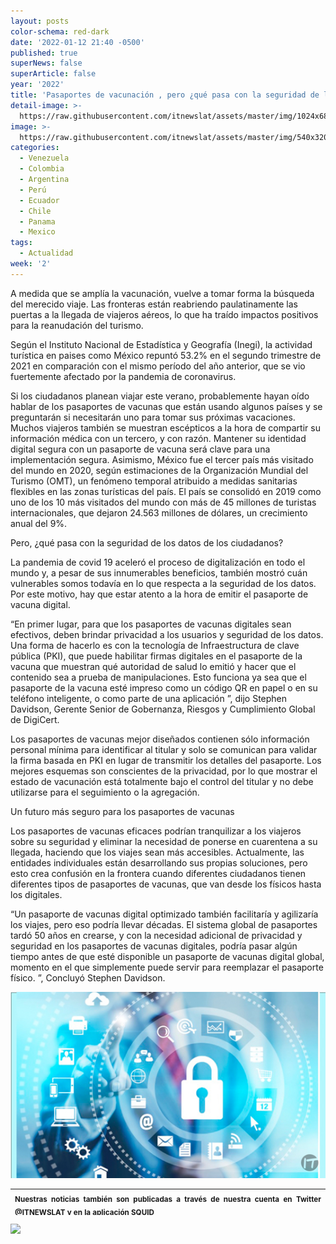```yaml
---
layout: posts
color-schema: red-dark
date: '2022-01-12 21:40 -0500'
published: true
superNews: false
superArticle: false
year: '2022'
title: 'Pasaportes de vacunación , pero ¿qué pasa con la seguridad de los datos?'
detail-image: >-
  https://raw.githubusercontent.com/itnewslat/assets/master/img/1024x680/seguridad-g.jpg
image: >-
  https://raw.githubusercontent.com/itnewslat/assets/master/img/540x320/seguridad-p.jpg
categories:
  - Venezuela
  - Colombia
  - Argentina
  - Perú
  - Ecuador
  - Chile
  - Panama
  - Mexico
tags:
  - Actualidad
week: '2'
---
```

A medida que se amplía la vacunación, vuelve a tomar forma la búsqueda del merecido viaje. Las fronteras están reabriendo paulatinamente las puertas a la llegada de viajeros aéreos, lo que ha traído impactos positivos para la reanudación del turismo.
 
Según el Instituto Nacional de Estadística y Geografía (Inegi), la actividad turística en paises como México repuntó 53.2% en el segundo trimestre de 2021 en comparación con el mismo período del año anterior, que se vio fuertemente afectado por la pandemia de coronavirus.
 
Si los ciudadanos planean viajar este verano, probablemente hayan oído hablar de los pasaportes de vacunas que están usando algunos países y se preguntarán si necesitarán uno para tomar sus próximas vacaciones. Muchos viajeros también se muestran escépticos a la hora de compartir su información médica con un tercero, y con razón. Mantener su identidad digital segura con un pasaporte de vacuna será clave para una implementación segura. Asimismo, México fue el tercer país más visitado del mundo en 2020, según estimaciones de la Organización Mundial del Turismo (OMT), un fenómeno temporal atribuido a medidas sanitarias flexibles en las zonas turísticas del país. El país se consolidó en 2019 como uno de los 10 más visitados del mundo con más de 45 millones de turistas internacionales, que dejaron 24.563 millones de dólares, un crecimiento anual del 9%.

Pero, ¿qué pasa con la seguridad de los datos de los ciudadanos?

La pandemia de covid 19 aceleró el proceso de digitalización en todo el mundo y, a pesar de sus innumerables beneficios, también mostró cuán vulnerables somos todavía en lo que respecta a la seguridad de los datos. Por este motivo, hay que estar atento a la hora de emitir el pasaporte de vacuna digital.

“En primer lugar, para que los pasaportes de vacunas digitales sean efectivos, deben brindar privacidad a los usuarios y seguridad de los datos. Una forma de hacerlo es con la tecnología de Infraestructura de clave pública (PKI), que puede habilitar firmas digitales en el pasaporte de la vacuna que muestran qué autoridad de salud lo emitió y hacer que el contenido sea a prueba de manipulaciones. Esto funciona ya sea que el pasaporte de la vacuna esté impreso como un código QR en papel o en su teléfono inteligente, o como parte de una aplicación ”, dijo Stephen Davidson, Gerente Senior de Gobernanza, Riesgos y Cumplimiento Global de DigiCert.

Los pasaportes de vacunas mejor diseñados contienen sólo información personal mínima para identificar al titular y solo se comunican para validar la firma basada en PKI en lugar de transmitir los detalles del pasaporte. Los mejores esquemas son conscientes de la privacidad, por lo que mostrar el estado de vacunación está totalmente bajo el control del titular y no debe utilizarse para el seguimiento o la agregación.

Un futuro más seguro para los pasaportes de vacunas

Los pasaportes de vacunas eficaces podrían tranquilizar a los viajeros sobre su seguridad y eliminar la necesidad de ponerse en cuarentena a su llegada, haciendo que los viajes sean más accesibles. Actualmente, las entidades individuales están desarrollando sus propias soluciones, pero esto crea confusión en la frontera cuando diferentes ciudadanos tienen diferentes tipos de pasaportes de vacunas, que van desde los físicos hasta los digitales.

“Un pasaporte de vacunas digital optimizado también facilitaría y agilizaría los viajes, pero eso podría llevar décadas. El sistema global de pasaportes tardó 50 años en crearse, y con la necesidad adicional de privacidad y seguridad en los pasaportes de vacunas digitales, podría pasar algún tiempo antes de que esté disponible un pasaporte de vacunas digital global, momento en el que simplemente puede servir para reemplazar el pasaporte físico. ”, Concluyó Stephen Davidson.

![](https://raw.githubusercontent.com/itnewslat/assets/master/img/540x320/seguridad-p.jpg)

<table style="height: 42px;" width="569">
<tbody>
<tr>
<td style="text-align: justify;"><sub><strong>Nuestras noticias también son publicadas a través de nuestra cuenta en Twitter <a href="https://twitter.com/itnewslat?lang=es">@ITNEWSLAT</a> y en la aplicación <a href="https://squidapp.co/en/">SQUID</a></strong></sub></td>
</tr>
</tbody>
</table>

<img src="https://tracker.metricool.com/c3po.jpg?hash=56f88a41e39ab42c063cc51676587a04"/>